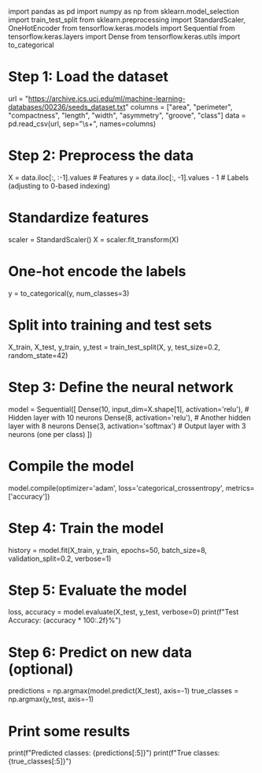 import pandas as pd
import numpy as np
from sklearn.model_selection import train_test_split
from sklearn.preprocessing import StandardScaler, OneHotEncoder
from tensorflow.keras.models import Sequential
from tensorflow.keras.layers import Dense
from tensorflow.keras.utils import to_categorical

# Step 1: Load the dataset
url = "https://archive.ics.uci.edu/ml/machine-learning-databases/00236/seeds_dataset.txt"
columns = ["area", "perimeter", "compactness", "length", "width", "asymmetry", "groove", "class"]
data = pd.read_csv(url, sep="\s+", names=columns)

# Step 2: Preprocess the data
X = data.iloc[:, :-1].values  # Features
y = data.iloc[:, -1].values - 1  # Labels (adjusting to 0-based indexing)

# Standardize features
scaler = StandardScaler()
X = scaler.fit_transform(X)

# One-hot encode the labels
y = to_categorical(y, num_classes=3)

# Split into training and test sets
X_train, X_test, y_train, y_test = train_test_split(X, y, test_size=0.2, random_state=42)

# Step 3: Define the neural network
model = Sequential([
    Dense(10, input_dim=X.shape[1], activation='relu'),  # Hidden layer with 10 neurons
    Dense(8, activation='relu'),                        # Another hidden layer with 8 neurons
    Dense(3, activation='softmax')                      # Output layer with 3 neurons (one per class)
])

# Compile the model
model.compile(optimizer='adam', loss='categorical_crossentropy', metrics=['accuracy'])

# Step 4: Train the model
history = model.fit(X_train, y_train, epochs=50, batch_size=8, validation_split=0.2, verbose=1)

# Step 5: Evaluate the model
loss, accuracy = model.evaluate(X_test, y_test, verbose=0)
print(f"Test Accuracy: {accuracy * 100:.2f}%")

# Step 6: Predict on new data (optional)
predictions = np.argmax(model.predict(X_test), axis=-1)
true_classes = np.argmax(y_test, axis=-1)

# Print some results
print(f"Predicted classes: {predictions[:5]}")
print(f"True classes: {true_classes[:5]}")
